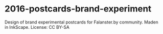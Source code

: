 # 2016-postcards-brand-experiment

Design of brand experimental postcards for Falanster.by community. Maden in InkScape. License: CC BY-SA
